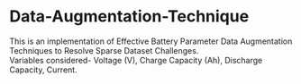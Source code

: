 # Data-Augmentation-Technique
This is an implementation of  Effective Battery Parameter Data Augmentation Techniques to Resolve Sparse Dataset Challenges.  
Variables considered- Voltage (V), Charge Capacity (Ah), Discharge Capacity, Current.
